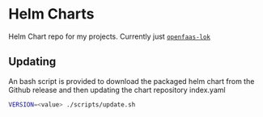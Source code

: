 # Helm Charts

Helm Chart repo for my projects. Currently just [`openfaas-lok`](https://github.com/LucasRoesler/openfaas-loki)

## Updating

An bash script is provided to download the packaged helm chart from the Github release and then updating the chart repository index.yaml

```sh
VERSION=<value> ./scripts/update.sh
```
